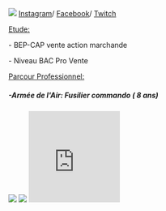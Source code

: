 
  
  <p><img src= "https://image-uniservice.linternaute.com/image/150/1389758640/11742809.jpg">
  <a href="https://www.instagram.com/azekiell/">Instagram</a>/
  <a href="https://www.facebook.com/beauvallet.julien">Facebook</a>/
  <a href="https://www.twitch.tv/djub0otv">Twitch</a></p>
  
  
  
  <span style="text-decoration: underline;">Etude:</span>

   <p>- BEP-CAP vente action marchande</p>
   <p>- Niveau BAC Pro Vente</p>
  
  
  <span style="text-decoration: underline;">Parcour Professionnel:</span>
 
   <h5>-Armée de l'Air: Fusilier commando ( 8 ans)</h5>
  
   <p><img src= "https://unplyondotorg.files.wordpress.com/2015/11/fusco512.png?w=150&h=150">
   
   <img src= "https://a4-images.myspacecdn.com/images04/8/c3f4ffcffe274591b6ae50a3f2e1cce5/full.jpg">
   <iframe src="https://giphy.com/embed/9P94yLRR2R4LFNNXIg" width="180" height="180" frameBorder="0" class="giphy-embed" allowFullScreen>
   <iframe src="https://giphy.com/embed/ZcZOj4q60MNsQ" width="350" height="380" frameBorder="10" class="giphy-embed" allowFullScreen></p>
  
   <h5>-STEF: Agent de Quai ( 2 ans)</h5>
  
   <p><img src= https://png2.kisspng.com/sh/cb81e28ced8bbe6e576322258dd60ecd/L0KzQYm3VsI6N6RmkZH0aYP2gLBuTgN1bZcyjORqboPzf8P7Tfxwb5p4jNtscz3wcbBohBVubZ95RdVqcnfyPcTsgfZwd5UyhNHwbz24coS9UMU2bZNnTKgAOD63RoW7UMgyOGI6S6I7Nka8R4WAVscyNqFzf3==/kisspng-stef-transport-logistics-management-cargo-seafood-logo-5b36055ebb4658.4644081015302669747671.png></p>
  
   

  
  
  
  
  
  
  
  
  
